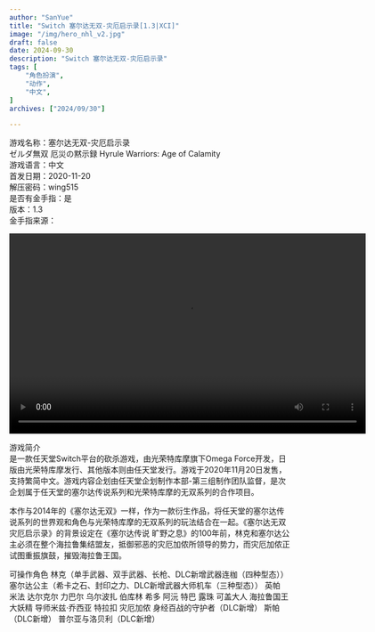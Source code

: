 ```yaml
---
author: "SanYue"
title: "Switch 塞尔达无双-灾厄启示录[1.3|XCI]"
image: "/img/hero_nhl_v2.jpg"
draft: false
date: 2024-09-30
description: "Switch 塞尔达无双-灾厄启示录"
tags: [
    "角色扮演",
    "动作",
    "中文",
]
archives: ["2024/09/30"]

---
```


游戏名称：塞尔达无双-灾厄启示录  
ゼルダ無双 厄災の黙示録
Hyrule Warriors: Age of Calamity  
游戏语言：中文  
首发日期：2020-11-20  
解压密码：wing515  
是否有金手指：是  
版本：1.3  
金手指来源：

<video width="640" height="360" controls>
    <source src="C:\Users\weijunchun_vendor\Documents\blog\static\videos\SED.mp4" type="video/mp4">
    Your browser does not support the video tag.
</video>



游戏简介  
是一款任天堂Switch平台的砍杀游戏，由光荣特库摩旗下Omega Force开发，日版由光荣特库摩发行、其他版本则由任天堂发行。游戏于2020年11月20日发售，支持繁简中文。游戏内容企划由任天堂企划制作本部-第三组制作团队监督，是次企划属于任天堂的塞尔达传说系列和光荣特库摩的无双系列的合作项目。

本作与2014年的《塞尔达无双》一样，作为一款衍生作品，将任天堂的塞尔达传说系列的世界观和角色与光荣特库摩的无双系列的玩法结合在一起。《塞尔达无双 灾厄启示录》的背景设定在《塞尔达传说 旷野之息》的100年前，林克和塞尔达公主必须在整个海拉鲁集结盟友，抵御邪恶的灾厄加侬所领导的势力，而灾厄加侬正试图重振旗鼓，摧毁海拉鲁王国。

可操作角色
林克（单手武器、双手武器、长枪、DLC新增武器连枷（四种型态））
塞尔达公主（希卡之石、封印之力、DLC新增武器大师机车（三种型态））
英帕
米法
达尔克尔
力巴尔
乌尔波扎
伯库林
希多
阿沅
特巴
露珠
可盖大人
海拉鲁国王
大妖精
导师米兹·乔西亚
特拉扣
灾厄加侬
身经百战的守护者（DLC新增）
斯帕（DLC新增）
普尔亚与洛贝利（DLC新增）